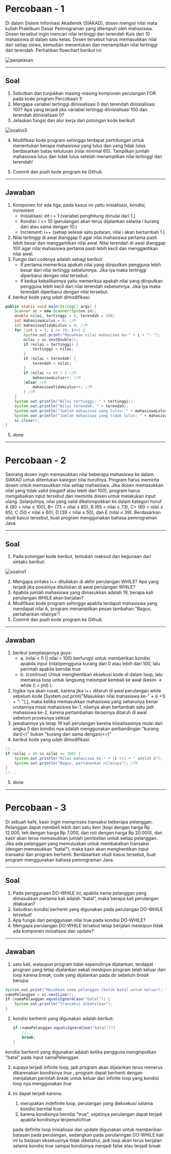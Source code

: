 # Percobaan - 1

Di dalam Sistem Informasi Akademik (SIAKAD), dosen mengisi nilai mata kuliah Praktikum
Dasar Pemrograman yang ditempuh oleh mahasiswa. Dosen tersebut ingin mencari nilai
tertinggi dan terendah Kuis dari 10 mahasiswa di dalam satu kelas. Dosen tersebut harus
memasukkan nilai dari setiap siswa, kemudian menentukan dan menampilkan nilai tertinggi
dan terendah. Perhatikan flowchart berikut ini:

![penjelasan](assets/img/percobaan1.png)

---
## Soal

1. Sebutkan dan tunjukkan masing-masing komponen perulangan FOR pada kode program Percobaan 1!
2. Mengapa variabel tertinggi diinisialisasi 0 dan terendah diinisialisasi 100? Apa yang terjadi jika variabel tertinggi diinisialisasi 100 dan terendah diinisialisasi 0?
3. Jelaskan fungsi dan alur kerja dari potongan kode berikut!

![soalno3](assets/img/p1-no3.png)

4. Modifikasi kode program sehingga terdapat perhitungan untuk menentukan berapa mahasiswa yang lulus dan yang tidak lulus berdasarkan batas kelulusan (nilai minimal 60). Tampilkan jumlah mahasiswa lulus dan tidak lulus setelah menampilkan nilai tertinggi dan terendah!

5. Commit dan push kode program ke Github

---
## Jawaban

1. Komponen for ada tiga, pada kasus ini yaitu inisialisasi, kondisi, increment
    - Inisialisasi: int i = 1 (variabel penghitung dimulai dari 1.)
    - Kondisi: i <= 10 (perulangan akan terus dijalankan selama i kurang dari atau sama dengan 10.)
    - Increment: i++ (setiap selesai satu putaran, nilai i akan bertambah 1.)
2. Nilai tertinggi di awal dianggap 0 agar nilai mahasiswa pertama pasti lebih besar dan menggantikan nilai awal. Nilai terendah di awal dianggap 100 agar nilai mahasiswa pertama pasti lebih kecil dan menggantikan nilai awal.
3. Fungsi dari codenya adalah sebagi berikut:
    - if pertama memeriksa apakah nilai yang diinputkan pengguna lebih besar dari nilai tertinggi sebelumnya. Jika iya maka tertinggi diperbarui dengan nilai tersebut.
    - if kedua kebalikannya yaitu memeriksa apakah nilai yang diinputkan pengguna lebih kecil dari nilai terendah sebelumnya. Jika iya maka terendah diperbarui dengan nilai tersebut.
4. berikut kode yang udah dimodifikasi:
```java
public static void main(String[] args) {
    Scanner sc = new Scanner(System.in);
    double nilai, tertinggi = 0, terendah = 100;
    int mahasiswaLulus = 0; //M
    int mahasiswaTidakLulus = 0; //M
    for (int i = 1; i <= 10; i++) {
        System.out.print("Masukkan nilai mahasiswa ke-" + i + ": ");
        nilai = sc.nextDouble();
        if (nilai > tertinggi) {
            tertinggi = nilai;
        }
        if (nilai < terendah) {
            terendah = nilai;   
        }
        if (nilai >= 60 ) { //M
            mahasiswaLulus++; //M
        }else{ //M
            mahasiswaTidakLulus++; //M
        } //M
    }
    System.out.println("Nilai tertinggi: " + tertinggi);
    System.out.println("Nilai terendah: " + terendah);
    System.out.println("Jumlah mahasiswa yang lulus: " + mahasiswaLulus); //M
    System.out.println("Jumlah mahasiswa yang tidak lulus: " + mahasiswaTidakLulus);//M
    sc.close();
}
```

5. done

---
# Percobaan - 2

Seorang dosen ingin memasukkan nilai beberapa mahasiswa ke dalam SIAKAD untuk
ditentukan kategori nilai hurufnya. Program harus meminta dosen untuk memasukkan nilai
setiap mahasiswa. Jika dosen memasukkan nilai yang tidak valid (negatif atau lebih dari 100),
program harus mengabaikan input tersebut dan meminta dosen untuk melakukan input
ulang. Selanjutnya, nilai yang valid dikelompokkan ke dalam kategori huruf A (80 < nilai ≤ 100),
B+ (73 < nilai ≤ 80), B (65 < nilai ≤ 73), C+ (60 < nilai ≤ 65), C (50 < nilai ≤ 60), D (39 < nilai ≤ 50),
dan E (nilai ≤ 39).
Berdasarkan studi kasus tersebut, buat program menggunakan bahasa pemrograman
Java.

---
## Soal

1. Pada potongan kode berikut, tentukan maksud dan kegunaan dari sintaks berikut:

![soalno1](assets/img/p2-no1.png)

2. Mengapa sintaks i++ dituliskan di akhir perulangan WHILE? Apa yang terjadi jika posisinya dituliskan di awal perulangan WHILE?
3. Apabila jumlah mahasiswa yang dimasukkan adalah 19, berapa kali perulangan WHILE akan berjalan?
4. Modifikasi kode program sehingga apabila terdapat mahasiswa yang mendapat nilai A,
program menampilkan pesan tambahan "Bagus, pertahankan nilainya"!
5. Commit dan push kode program ke Github

---
## Jawaban

1. berikut penjelasannya guys:
    - a. (nilai < 0 || nilai > 100) berfungsi untuk memberikan kondisi apabila input (nilai)pengguna kurang dari 0 atau lebih dari 100, lalu perintah apabila bernilai true
    - b. (continue) Untuk menghentikan eksekusi kode di dalam loop, lalu memaksa loop untuk langsung melompat kembali ke awal (kesini -> while (i < jml) ).
2. logika nya akan rusak, karena jika i++ ditaruh di awal perulangan while sebelum kode [System.out.print("Masukkan nilai mahasiswa ke-" + (i +1) + ": ");], maka ketika memasukkan mahasiswa yang seharunya benar urutannya misal mahasiswa ke-1, nilainya akan bertambah satu jadi mahasiswa ke-2, karena pertambahan iterasinya ditaruh di awal sebelum prosesnya selesai
3. jawabannya ya tetap 19 kali perulangan karena inisialisasinya mulai dari angka 0 dan kondisi nya adalah menggunakan perbandingan "kurang dari(<)" bukan "kurang dari sama dengan(<=)"
4. berikut kode yang udah dimodifikasi:
```java
//...
if (nilai > 80 && nilai <= 100) {
    System.out.println("Nilai mahasiswa ke-" + (i +1) + " adalah A");
    System.out.println("Bagus, pertahankan nilainya"); //M
}
//...
```
5. done

---
# Percobaan - 3

Di sebuah kafe, kasir ingin memproses transaksi beberapa pelanggan. Pelanggan dapat
membeli lebih dari satu item (kopi dengan harga Rp 12.000, teh dengan harga Rp 7.000, dan
roti dengan harga Rp 20.000), dan kasir akan terus memasukkan jumlah pembelian untuk
setiap pelanggan. Jika ada pelanggan yang memutuskan untuk membatalkan transaksi
(dengan memasukkan "batal"), maka kasir akan menghentikan input transaksi dan program
berhenti.
Berdasarkan studi kasus tersebut, buat program menggunakan bahasa pemrograman
Java.

---
## Soal

1. Pada penggunaan DO-WHILE ini, apabila nama pelanggan yang dimasukkan pertama kali adalah “batal”, maka berapa kali perulangan dilakukan?
2. Sebutkan kondisi berhenti yang digunakan pada perulangan DO-WHILE tersebut!
3. Apa fungsi dari penggunaan nilai true pada kondisi DO-WHILE?
4. Mengapa perulangan DO-WHILE tersebut tetap berjalan meskipun tidak ada komponen
inisialisasi dan update?

---
## Jawaban

1. satu kali, walaupun program tidak sepenuhnya dijalankan, terdapat program yang  tetap dijalankan sekali meskipun program telah keluar dari loop karena _break_, code yang dijalankan pada _do_ sebelum _break_ berupa:
```java
System.out.print("Masukkan nama pelanggan (ketik batal untuk keluar): ");
namaPelanggan = sc.nextLine();
if (namaPelanggan.equalsIgnoreCase("batal")) {
    System.out.println("Transaksi dibatalkan");
}
```
2. kondisi berhenti yang digunakan adalah berikut:
    ```java
    if (namaPelanggan.equalsIgnoreCase("batal")){
        //...
        break;
    }
    ```
kondisi berhenti yang digunakan adalah ketika pengguna menginputkan "batal" pada input namaPelanggan

3. supaya terjadi infinite loop, jadi program akan dijalankan terus menerus dikarenakan kondisinya _true_ , program dapat berhenti dengan menjalakan perintah _break_ untuk keluar dari infinite loop yang kondisi loop nya menggunakan _true_
4. ini dapat terjadi karena:
    1. merupakan indefinite loop, perulangan yang dieksekusi selama kondisi bernilai true
    2. karena kondisinya bernilai "true", sejatinya perulangan dapat terjadi apabila kondisinya terpenuhi/true
    
    pada definite loop inisialisasi dan update digunakan untuk memberikan batasan pada perulangan, sedangkan pada perulanngan DO-WHILE kali ini tu batasan eksekusinya tidak diketahui, jadi loop akan terus berjalan selama kondisi true sampai kondisinya menjadi false atau terjadi break